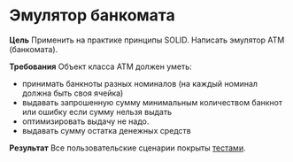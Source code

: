 # Эмулятор банкомата

**Цель**
Применить на практике принципы SOLID.
Написать эмулятор АТМ (банкомата).

**Требования**
Объект класса АТМ должен уметь:

- принимать банкноты разных номиналов (на каждый номинал должна быть своя ячейка)
- выдавать запрошенную сумму минимальным количеством банкнот или ошибку если сумму нельзя выдать
- оптимизировать выдачу не надо.
- выдавать сумму остатка денежных средств

**Результат**
Все пользовательские сценарии покрыты [тестами](https://github.com/andreyzhegalov/2020-03-otus-java-zhegalov/blob/feature/hw06-ATM-emulator/hw06-atm-emulator/src/test/java/hw06/atm/AtmTest.java).
